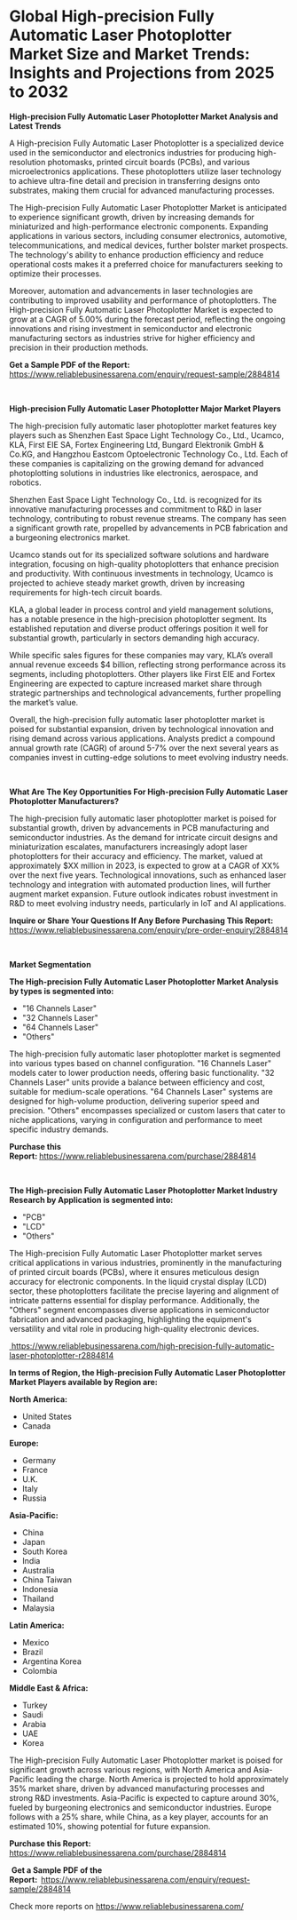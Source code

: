 <p><h1>Global High-precision Fully Automatic Laser Photoplotter Market Size and Market Trends: Insights and Projections from 2025 to 2032</h1></p><p><strong>High-precision Fully Automatic Laser Photoplotter Market Analysis and Latest Trends</strong></p>
<p><p>A High-precision Fully Automatic Laser Photoplotter is a specialized device used in the semiconductor and electronics industries for producing high-resolution photomasks, printed circuit boards (PCBs), and various microelectronics applications. These photoplotters utilize laser technology to achieve ultra-fine detail and precision in transferring designs onto substrates, making them crucial for advanced manufacturing processes.</p><p>The High-precision Fully Automatic Laser Photoplotter Market is anticipated to experience significant growth, driven by increasing demands for miniaturized and high-performance electronic components. Expanding applications in various sectors, including consumer electronics, automotive, telecommunications, and medical devices, further bolster market prospects. The technology's ability to enhance production efficiency and reduce operational costs makes it a preferred choice for manufacturers seeking to optimize their processes.</p><p>Moreover, automation and advancements in laser technologies are contributing to improved usability and performance of photoplotters. The High-precision Fully Automatic Laser Photoplotter Market is expected to grow at a CAGR of 5.00% during the forecast period, reflecting the ongoing innovations and rising investment in semiconductor and electronic manufacturing sectors as industries strive for higher efficiency and precision in their production methods.</p></p>
<p><strong>Get a Sample PDF of the Report:&nbsp;</strong> <a href="https://www.reliablebusinessarena.com/enquiry/request-sample/2884814?utm_campaign=2217&utm_medium=2&utm_source=Github&utm_content=ia&utm_term=13032025&utm_id=high-precision-fully-automatic-laser-photoplotter">https://www.reliablebusinessarena.com/enquiry/request-sample/2884814</a></p>
<p>&nbsp;</p>
<p><strong>High-precision Fully Automatic Laser Photoplotter Major Market Players</strong></p>
<p><p>The high-precision fully automatic laser photoplotter market features key players such as Shenzhen East Space Light Technology Co., Ltd., Ucamco, KLA, First EIE SA, Fortex Engineering Ltd, Bungard Elektronik GmbH & Co.KG, and Hangzhou Eastcom Optoelectronic Technology Co., Ltd. Each of these companies is capitalizing on the growing demand for advanced photoplotting solutions in industries like electronics, aerospace, and robotics.</p><p>Shenzhen East Space Light Technology Co., Ltd. is recognized for its innovative manufacturing processes and commitment to R&D in laser technology, contributing to robust revenue streams. The company has seen a significant growth rate, propelled by advancements in PCB fabrication and a burgeoning electronics market.</p><p>Ucamco stands out for its specialized software solutions and hardware integration, focusing on high-quality photoplotters that enhance precision and productivity. With continuous investments in technology, Ucamco is projected to achieve steady market growth, driven by increasing requirements for high-tech circuit boards.</p><p>KLA, a global leader in process control and yield management solutions, has a notable presence in the high-precision photoplotter segment. Its established reputation and diverse product offerings position it well for substantial growth, particularly in sectors demanding high accuracy.</p><p>While specific sales figures for these companies may vary, KLA’s overall annual revenue exceeds $4 billion, reflecting strong performance across its segments, including photoplotters. Other players like First EIE and Fortex Engineering are expected to capture increased market share through strategic partnerships and technological advancements, further propelling the market’s value.</p><p>Overall, the high-precision fully automatic laser photoplotter market is poised for substantial expansion, driven by technological innovation and rising demand across various applications. Analysts predict a compound annual growth rate (CAGR) of around 5-7% over the next several years as companies invest in cutting-edge solutions to meet evolving industry needs.</p></p>
<p>&nbsp;</p>
<p><strong>What Are The Key Opportunities For High-precision Fully Automatic Laser Photoplotter Manufacturers?</strong></p>
<p><p>The high-precision fully automatic laser photoplotter market is poised for substantial growth, driven by advancements in PCB manufacturing and semiconductor industries. As the demand for intricate circuit designs and miniaturization escalates, manufacturers increasingly adopt laser photoplotters for their accuracy and efficiency. The market, valued at approximately $XX million in 2023, is expected to grow at a CAGR of XX% over the next five years. Technological innovations, such as enhanced laser technology and integration with automated production lines, will further augment market expansion. Future outlook indicates robust investment in R&D to meet evolving industry needs, particularly in IoT and AI applications.</p></p>
<p><strong>Inquire or Share Your Questions If Any Before Purchasing This Report:</strong> <a href="https://www.reliablebusinessarena.com/enquiry/pre-order-enquiry/2884814?utm_campaign=2217&utm_medium=2&utm_source=Github&utm_content=ia&utm_term=13032025&utm_id=high-precision-fully-automatic-laser-photoplotter">https://www.reliablebusinessarena.com/enquiry/pre-order-enquiry/2884814</a></p>
<p>&nbsp;</p>
<p><strong>Market Segmentation</strong></p>
<p><strong>The High-precision Fully Automatic Laser Photoplotter Market Analysis by types is segmented into:</strong></p>
<p><ul><li>"16 Channels Laser"</li><li>"32 Channels Laser"</li><li>"64 Channels Laser"</li><li>"Others"</li></ul></p>
<p><p>The high-precision fully automatic laser photoplotter market is segmented into various types based on channel configuration. "16 Channels Laser" models cater to lower production needs, offering basic functionality. "32 Channels Laser" units provide a balance between efficiency and cost, suitable for medium-scale operations. "64 Channels Laser" systems are designed for high-volume production, delivering superior speed and precision. "Others" encompasses specialized or custom lasers that cater to niche applications, varying in configuration and performance to meet specific industry demands.</p></p>
<p><strong>Purchase this Report:&nbsp;</strong><a href="https://www.reliablebusinessarena.com/purchase/2884814?utm_campaign=2217&utm_medium=2&utm_source=Github&utm_content=ia&utm_term=13032025&utm_id=high-precision-fully-automatic-laser-photoplotter">https://www.reliablebusinessarena.com/purchase/2884814</a></p>
<p>&nbsp;</p>
<p><strong>The High-precision Fully Automatic Laser Photoplotter Market Industry Research by Application is segmented into:</strong></p>
<p><ul><li>"PCB"</li><li>"LCD"</li><li>"Others"</li></ul></p>
<p><p>The High-precision Fully Automatic Laser Photoplotter market serves critical applications in various industries, prominently in the manufacturing of printed circuit boards (PCBs), where it ensures meticulous design accuracy for electronic components. In the liquid crystal display (LCD) sector, these photoplotters facilitate the precise layering and alignment of intricate patterns essential for display performance. Additionally, the "Others" segment encompasses diverse applications in semiconductor fabrication and advanced packaging, highlighting the equipment's versatility and vital role in producing high-quality electronic devices.</p></p>
<p><a href="https://www.reliablebusinessarena.com/high-precision-fully-automatic-laser-photoplotter-r2884814?utm_campaign=2217&utm_medium=2&utm_source=Github&utm_content=ia&utm_term=13032025&utm_id=high-precision-fully-automatic-laser-photoplotter">&nbsp;https://www.reliablebusinessarena.com/high-precision-fully-automatic-laser-photoplotter-r2884814</a></p>
<p><strong>In terms of Region, the High-precision Fully Automatic Laser Photoplotter Market Players available by Region are:</strong></p>
<p>
    <p> <strong> North America: </strong>
        <ul>
            <li>United States</li>
            <li>Canada</li>
        </ul>
        </p> 
    <p> <strong> Europe: </strong>
        <ul>
            <li>Germany</li>
            <li>France</li>
            <li>U.K.</li>
            <li>Italy</li>
            <li>Russia</li>
        </ul>
        </p> 
    <p> <strong> Asia-Pacific: </strong>
        <ul>
            <li>China</li>
            <li>Japan</li>
            <li>South Korea</li>
            <li>India</li>
            <li>Australia</li>
            <li>China Taiwan</li>
            <li>Indonesia</li>
            <li>Thailand</li>
            <li>Malaysia</li>
        </ul>
        </p> 
    <p> <strong> Latin America: </strong>
        <ul>
            <li>Mexico</li>
            <li>Brazil</li>
            <li>Argentina Korea</li>
            <li>Colombia</li>
        </ul>
        </p> 
    <p> <strong> Middle East & Africa: </strong>
        <ul>
            <li>Turkey</li>
            <li>Saudi</li>
            <li>Arabia</li>
            <li>UAE</li>
            <li>Korea</li>
        </ul>
    </p>
    </p>
<p><p>The High-precision Fully Automatic Laser Photoplotter market is poised for significant growth across various regions, with North America and Asia-Pacific leading the charge. North America is projected to hold approximately 35% market share, driven by advanced manufacturing processes and strong R&D investments. Asia-Pacific is expected to capture around 30%, fueled by burgeoning electronics and semiconductor industries. Europe follows with a 25% share, while China, as a key player, accounts for an estimated 10%, showing potential for future expansion.</p></p>
<p><strong>Purchase this Report: </strong><a href="https://www.reliablebusinessarena.com/purchase/2884814?utm_campaign=2217&utm_medium=2&utm_source=Github&utm_content=ia&utm_term=13032025&utm_id=high-precision-fully-automatic-laser-photoplotter">https://www.reliablebusinessarena.com/purchase/2884814</a></p>
<p>&nbsp;<strong>Get a Sample PDF of the Report:&nbsp;&nbsp;</strong><a href="https://www.reliablebusinessarena.com/enquiry/request-sample/2884814?utm_campaign=2217&utm_medium=2&utm_source=Github&utm_content=ia&utm_term=13032025&utm_id=high-precision-fully-automatic-laser-photoplotter">https://www.reliablebusinessarena.com/enquiry/request-sample/2884814</a></p>
<p><strong></strong></p>
<p>Check more reports on <a href="https://www.reliablebusinessarena.com/?utm_campaign=2217&utm_medium=2&utm_source=Github&utm_content=ia&utm_term=13032025&utm_id=high-precision-fully-automatic-laser-photoplotter">https://www.reliablebusinessarena.com/</a></p>